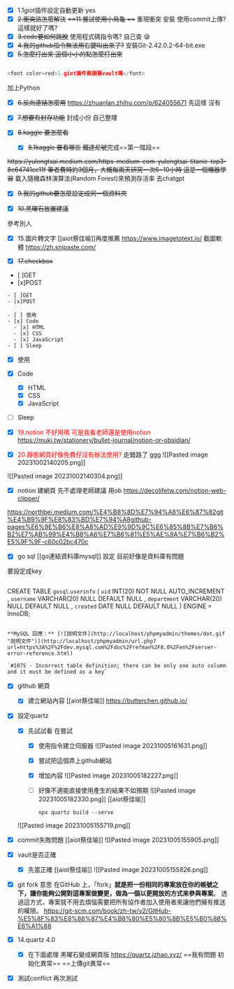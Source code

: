 
- [x] 1.1giot插件設定自動更新
yes
- [x] <del>2.衝突該怎麼解決</del>
<del>==11.嘗試使用小烏龜 ==</del>
	重現衝突 
	安裝
   使用commit上傳?
   這樣就好了嗎?
- [x] <del>3.code要如何跳脫</del>
	使用程式碼指令嗎? 自己查 😪
- [x] <del>4.我的github指令無法用右鍵叫出來了?</del>
安裝Git-2.42.0.2-64-bit.exe
- [x] <del>5.怎麼打出來 這個小小的點怎麼打出來</del>
```Python

<font color=red>1.giot插件是跟著vault嗎</font>
```
加上Python
- [x] <del>6.反向連結怎麼用</del>
https://zhuanlan.zhihu.com/p/624055671
先這樣 沒有
- [x] <del>7.想要有封存功能</del>
封成小份
自己整理

- [x] <del>8.kaggle 要怎麼看</del>
	- [x] <del>8.1kaggle 要看哪些</del>
<del>鐵達尼號</del>完成==第一階段==
<del>
https://yulongtsai.medium.com/https-medium-com-yulongtsai-titanic-top3-8e64741cc11f
筆者費時約3個月，大概每兩天研究一次6~10小時
這是一個機器學習</del>
載入隨機森林演算法(Random Forest)來預測存活率
去chatgpt


- [x] <del>9.我的github要怎麼設定成同一個資料夾</del>

- [x] <del>10.黑曜石放置建議</del>

參考別人


- [x] 15.圖片轉文字
[[aiot蔡佳喻]]再度推薦
https://www.imagetotext.io/
截圖軟體
https://zh.snipaste.com/


- [x]  <del>17.checkbox</del>

- [ ]GET
- [x]POST
```
- [ ]GET
- [x]POST
```

```
- [ ] 使用
- [x] Code
  - [x] HTML
  - [x] CSS
  - [x] JavaScript
- [ ] Sleep
```
- [x] 使用
- [x] Code
  - [x] HTML
  - [x] CSS
  - [x] JavaScript
- [ ] Sleep



- [x] <font color = red >19.notion 不好用嗎 可是我看老師還是使用notion</font>
https://muki.tw/stationery/bullet-journal/notion-or-obsidian/
- [x] <font color = red>20.靜態網頁好像免費仔沒有辦法使用?</font>
走錯路了 ggg
![[Pasted image 20231002140205.png]]

![[Pasted image 20231002140304.png]]

- [x] notion 建網頁
先不處理老師建議 用ob
https://decolifetw.com/notion-web-clipper/

https://northbei.medium.com/%E4%B8%8D%E7%94%A8%E6%87%82git%E4%B9%9F%E8%83%BD%E7%94%A8github-pages%E6%9E%B6%E8%A8%AD%E9%9D%9C%E6%85%8B%E7%B6%B2%E7%AB%99%E4%B8%A6%E7%B6%81%E5%AE%9A%E7%B6%B2%E5%9F%9F-c60c02bc470c


- [x] go sql
[[go連結資料庫mysql]]
設定
目前好像是資料庫有問題

要設定成key


```
```
CREATE TABLE `gosql`.`userinfo` 
( 
 `uid` INT(20) NOT NULL AUTO_INCREMENT ,
 `username` VARCHAR(20) NULL DEFAULT NULL ,
 `department` VARCHAR(20) NULL DEFAULT NULL ,
 `created` DATE NULL DEFAULT NULL ) 
 ENGINE = InnoDB;
```

**MySQL 回應：** [![說明文件](http://localhost/phpmyadmin/themes/dot.gif "說明文件")](http://localhost/phpmyadmin/url.php?url=https%3A%2F%2Fdev.mysql.com%2Fdoc%2Frefman%2F8.0%2Fen%2Fserver-error-reference.html)

`#1075 - Incorrect table definition; there can be only one auto column and it must be defined as a key`
```


 - [x] github 網頁
	 - [x] 建立網站內容
	 [[aiot蔡佳喻]]
	 https://butterchen.github.io/

- [x] 設定quartz
	- [x] 先試試看 在嘗試
		- [x] 使用指令建立伺服器
			![[Pasted image 20231005161631.png]]
		- [x] 嘗試把這個弄上github網站
		- [x] 增加內容
			![[Pasted image 20231005182227.png]]
		- [ ] 好像不適能直接使用產生的結果不如預期
			![[Pasted image 20231005182330.png]]
		[[aiot蔡佳喻]]
			```
			npx quartz build --serve
			```
			
			
	![[Pasted image 20231005155719.png]]
- [x] commit失敗問題
	[[aiot蔡佳喻]]
	![[Pasted image 20231005155905.png]]
- [x] vault是否正確
	- [x] 先當正確
		[[aiot蔡佳喻]]
	![[Pasted image 20231005155826.png]]
- [x] git fork 意思
	在GitHub 上，「fork」**就是把一份相同的專案放在你的帳號之下，讓你能夠公開對這專案做變更，做為一個以更開放的方式來參與專案**。 透過這方式，專案就不用去煩惱需要把所有協作者加入使用者來讓他們擁有推送的權限。
	https://git-scm.com/book/zh-tw/v2/GitHub-%E5%8F%83%E8%88%87%E4%B8%80%E5%80%8B%E5%B0%88%E6%A1%88

- [x]  14.quartz 4.0
	- [x] 在下面處理
	黑曜石變成網頁版
	https://quartz.jzhao.xyz/
	==我有問題 初始化異常==
	==上傳git異常==
- [x] 測試conflict
	再次測試